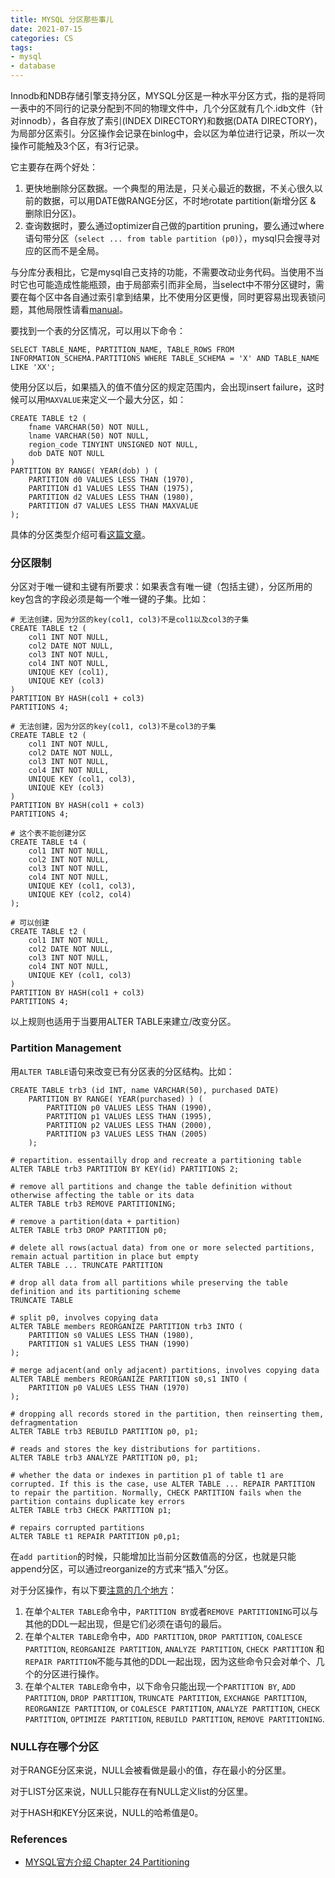 ```yaml
---
title: MYSQL 分区那些事儿
date: 2021-07-15
categories: CS
tags:
- mysql
- database
---
```


Innodb和NDB存储引擎支持分区，MYSQL分区是一种水平分区方式，指的是将同一表中的不同行的记录分配到不同的物理文件中，几个分区就有几个.idb文件（针对innodb），各自存放了索引(INDEX DIRECTORY)和数据(DATA DIRECTORY)，为局部分区索引。分区操作会记录在binlog中，会以区为单位进行记录，所以一次操作可能触及3个区，有3行记录。

它主要存在两个好处：

1. 更快地删除分区数据。一个典型的用法是，只关心最近的数据，不关心很久以前的数据，可以用DATE做RANGE分区，不时地rotate partition(新增分区 & 删除旧分区)。
2. 查询数据时，要么通过optimizer自己做的partition pruning，要么通过where语句带分区（`select ... from table partition (p0)`），mysql只会搜寻对应的区而不是全局。

与分库分表相比，它是mysql自己支持的功能，不需要改动业务代码。当使用不当时它也可能造成性能瓶颈，由于局部索引而非全局，当select中不带分区键时，需要在每个区中各自通过索引拿到结果，比不使用分区更慢，同时更容易出现表锁问题，其他局限性请看[manual](https://dev.mysql.com/doc/refman/8.0/en/partitioning-limitations.html)。

要找到一个表的分区情况，可以用以下命令：

```mysql
SELECT TABLE_NAME, PARTITION_NAME, TABLE_ROWS FROM INFORMATION_SCHEMA.PARTITIONS WHERE TABLE_SCHEMA = 'X' AND TABLE_NAME LIKE 'XX';
```

使用分区以后，如果插入的值不值分区的规定范围内，会出现insert failure，这时候可以用`MAXVALUE`来定义一个最大分区，如：

```mysql
CREATE TABLE t2 (
    fname VARCHAR(50) NOT NULL,
    lname VARCHAR(50) NOT NULL,
    region_code TINYINT UNSIGNED NOT NULL,
    dob DATE NOT NULL
)
PARTITION BY RANGE( YEAR(dob) ) (
    PARTITION d0 VALUES LESS THAN (1970),
    PARTITION d1 VALUES LESS THAN (1975),
    PARTITION d2 VALUES LESS THAN (1980),
    PARTITION d7 VALUES LESS THAN MAXVALUE
);
```

具体的分区类型介绍可看[这篇文章](http://mysql.taobao.org/monthly/2017/11/09/)。



### 分区限制

分区对于唯一键和主键有所要求：如果表含有唯一键（包括主键），分区所用的key包含的字段必须是每一个唯一键的子集。比如：

```mysql
# 无法创建，因为分区的key(col1, col3)不是col1以及col3的子集
CREATE TABLE t2 (
    col1 INT NOT NULL,
    col2 DATE NOT NULL,
    col3 INT NOT NULL,
    col4 INT NOT NULL,
    UNIQUE KEY (col1),
    UNIQUE KEY (col3)
)
PARTITION BY HASH(col1 + col3)
PARTITIONS 4;

# 无法创建，因为分区的key(col1, col3)不是col3的子集
CREATE TABLE t2 (
    col1 INT NOT NULL,
    col2 DATE NOT NULL,
    col3 INT NOT NULL,
    col4 INT NOT NULL,
    UNIQUE KEY (col1, col3),
    UNIQUE KEY (col3)
)
PARTITION BY HASH(col1 + col3)
PARTITIONS 4;

# 这个表不能创建分区
CREATE TABLE t4 (
    col1 INT NOT NULL,
    col2 INT NOT NULL,
    col3 INT NOT NULL,
    col4 INT NOT NULL,
    UNIQUE KEY (col1, col3),
    UNIQUE KEY (col2, col4)
);

# 可以创建
CREATE TABLE t2 (
    col1 INT NOT NULL,
    col2 DATE NOT NULL,
    col3 INT NOT NULL,
    col4 INT NOT NULL,
    UNIQUE KEY (col1, col3)
)
PARTITION BY HASH(col1 + col3)
PARTITIONS 4;
```

以上规则也适用于当要用ALTER TABLE来建立/改变分区。



### Partition Management

用`ALTER TABLE`语句来改变已有分区表的分区结构。比如：

```mysql
CREATE TABLE trb3 (id INT, name VARCHAR(50), purchased DATE)
    PARTITION BY RANGE( YEAR(purchased) ) (
        PARTITION p0 VALUES LESS THAN (1990),
        PARTITION p1 VALUES LESS THAN (1995),
        PARTITION p2 VALUES LESS THAN (2000),
        PARTITION p3 VALUES LESS THAN (2005)
    );
    
# repartition. essentailly drop and recreate a partitioning table
ALTER TABLE trb3 PARTITION BY KEY(id) PARTITIONS 2;

# remove all partitions and change the table definition without otherwise affecting the table or its data
ALTER TABLE trb3 REMOVE PARTITIONING;

# remove a partition(data + partition)
ALTER TABLE trb3 DROP PARTITION p0;

# delete all rows(actual data) from one or more selected partitions, remain actual partition in place but empty
ALTER TABLE ... TRUNCATE PARTITION 

# drop all data from all partitions while preserving the table definition and its partitioning scheme
TRUNCATE TABLE

# split p0, involves copying data
ALTER TABLE members REORGANIZE PARTITION trb3 INTO (
    PARTITION s0 VALUES LESS THAN (1980),
    PARTITION s1 VALUES LESS THAN (1990)
);

# merge adjacent(and only adjacent) partitions, involves copying data
ALTER TABLE members REORGANIZE PARTITION s0,s1 INTO (
    PARTITION p0 VALUES LESS THAN (1970)
);

# dropping all records stored in the partition, then reinserting them, defragmentation
ALTER TABLE trb3 REBUILD PARTITION p0, p1;

# reads and stores the key distributions for partitions.
ALTER TABLE trb3 ANALYZE PARTITION p0, p1;

# whether the data or indexes in partition p1 of table t1 are corrupted. If this is the case, use ALTER TABLE ... REPAIR PARTITION to repair the partition. Normally, CHECK PARTITION fails when the partition contains duplicate key errors
ALTER TABLE trb3 CHECK PARTITION p1;

# repairs corrupted partitions
ALTER TABLE t1 REPAIR PARTITION p0,p1;
```

在`add partition`的时候，只能增加比当前分区数值高的分区，也就是只能append分区，可以通过reorganize的方式来“插入”分区。

对于分区操作，有以下要[注意的几个地方](https://dev.mysql.com/doc/refman/8.0/en/alter-table-partition-operations.html)：

1. 在单个`ALTER TABLE`命令中，`PARTITION BY`或者`REMOVE PARTITIONING`可以与其他的DDL一起出现，但是它们必须在语句的最后。
2. 在单个`ALTER TABLE`命令中，`ADD PARTITION`, `DROP PARTITION`, `COALESCE PARTITION`, `REORGANIZE PARTITION`, `ANALYZE PARTITION`, `CHECK PARTITION` 和 `REPAIR PARTITION`不能与其他的DDL一起出现，因为这些命令只会对单个、几个的分区进行操作。
3. 在单个`ALTER TABLE`命令中，以下命令只能出现一个`PARTITION BY`, `ADD PARTITION`, `DROP PARTITION`, `TRUNCATE PARTITION`, `EXCHANGE PARTITION`, `REORGANIZE PARTITION`, or `COALESCE PARTITION`, `ANALYZE PARTITION`, `CHECK PARTITION`, `OPTIMIZE PARTITION`, `REBUILD PARTITION`, `REMOVE PARTITIONING`.



### NULL存在哪个分区

对于RANGE分区来说，NULL会被看做是最小的值，存在最小的分区里。

对于LIST分区来说，NULL只能存在有NULL定义list的分区里。

对于HASH和KEY分区来说，NULL的哈希值是0。


### References

- [MYSQL官方介绍 Chapter 24 Partitioning](https://dev.mysql.com/doc/refman/5.7/en/partitioning.html)
